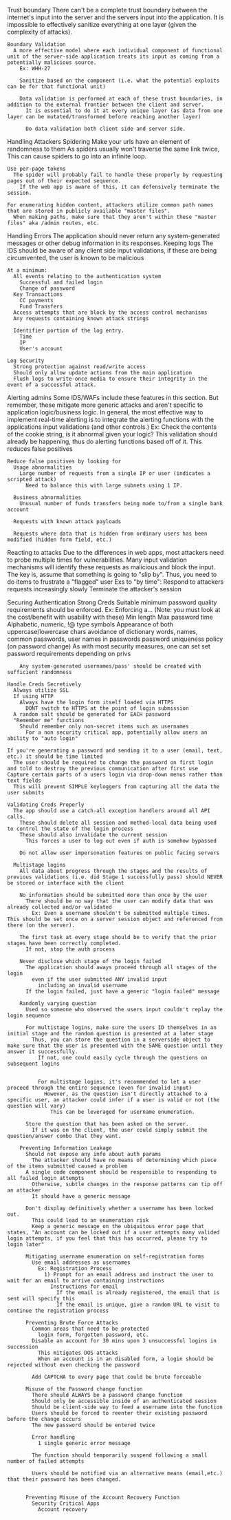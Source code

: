 Trust boundary
  There can't be a complete trust boundary between the internet's input into the server and the servers input into the application.  It is impossible to effectively sanitize everything at one layer (given the complexity of attacks).

    Boundary Validation
      A more effective model where each individual component of functional unit of the server-side application treats its input as coming from a potentially malicious source.
        Ex: WHH-27

        Sanitize based on the component (i.e. what the potential exploits can be for that functional unit)
        
        Data validation is performed at each of these trust boundaries, in addition to the external frontier between the client and server.
          It is essential to do it at every unique layer (as data from one layer can be mutated/transformed before reaching another layer)

          Do data validation both client side and server side.



Handling Attackers
  Spidering
    Make your urls have an element of randomness to them
      As spiders usually won't traverse the same link twice, This can cause spiders to go into an infinite loop.

    Use per-page tokens
      The spider will probably fail to handle these properly by requesting pages out of their expected sequence.    
        If the web app is aware of this, it can defensively terminate the session.

    For enumerating hidden content, attackers utilize common path names that are stored in publicly available "master files".
      When making paths, make sure that they aren't within these "master files" aka /admin routes, etc.



  Handling Errors
    The application should never return any system-generated messages or other debug information in its responses.
  Keeping logs
    The IDS should be aware of any client side input validations, if these are being circumvented, the user is known to be malicious
    
    At a minimum:
      All events relating to the authentication system
        Successful and failed login
        Change of password
      Key Transactions
        CC payments
        Fund Transfers
      Access attempts that are block by the access control mechanisms
      Any requests containing known attack strings

      Identifier portion of the log entry.
        Time
        IP
        User's account

    Log Security
      Strong protection against read/write access
      Should only allow update actions from the main application
      Flush logs to write-once media to ensure their integrity in the event of a successful attack.


  Alerting admins
    Some IDS/WAFs include these features in this section.
      But remember, these mitigate more generic attacks and aren't specific to application logic/business logic.
        In general, the most effective way to implement real-time alerting is to integrate the alerting functions with the applications input validations (and other controls.)
          Ex: Check the contents of the cookie string, is it abnormal given your logic?
            This validation should already be happening, thus do alerting functions based off of it.
              This reduces false positives

    Reduce false positives by looking for
      Usage abnormalities
        Large number of requests from a single IP or user (indicates a scripted attack)
          Need to balance this with large subnets using 1 IP.

      Business abnormalities
        Unusual number of funds transfers being made to/from a single bank account

      Requests with known attack payloads

      Requests where data that is hidden from ordinary users has been modified (hidden form field, etc.)


  Reacting to attacks
      Due to the differences in web apps, most attackers need to probe multiple times for vulnerabilities.
        Many input validation mechanisms will identify these requests as malicious and block the input.
          The key is, assume that something is going to "slip by".  Thus, you need to do items to frustrate a "flagged" user
            Exs to "by time":
              Respond to attackers requests increasingly slowly
              Terminate the attacker's session

Securing Authentication
  Strong Creds
    Suitable minimum password quality requirements should be enforced.
      Ex: Enforcing a...
        (Note: you must look at the cost/benefit with usability with these)
        Min length
        Max password time
        Alphabetic, numeric, !@ type symbols
        Appearance of both uppercase/lowercase chars
        avoidance of dictionary words, names, common passwords, user names in passwords
        password uniqueness policy (on password change)
          As with most security measures, one can set set password requirements depending on privs

        Any system-generated usernames/pass' should be created with sufficient randomness

    Handle Creds Secretively
      Always utilize SSL
      If using HTTP
        Always have the login form itself loaded via HTTPS
          DONT switch to HTTPS at the point of login submission
      A random salt should be generated for EACH password
      "Remember me" functions
        Should remember only non-secret items such as usernames
          For a non security critical app, potentially allow users an ability to "auto login"

    If you're generating a password and sending it to a user (email, text, etc.) it should be time limited
      The user should be required to change the password on first login and told to destroy the previous communication after first use
    Capture certain parts of a users login via drop-down menus rather than text fields
      This will prevent SIMPLE keyloggers from capturing all the data the user submits

    Validating Creds Properly
      The app should use a catch-all exception handlers around all API calls.
        These should delete all session and method-local data being used to control the state of the login process
        These should also invalidate the current session
          This forces a user to log out even if auth is somehow bypassed

        Do not allow user impersonation features on public facing servers

      Multistage logins
        All data about progress through the stages and the results of previous validations (i.e. did Stage 1 successfully pass) should NEVER be stored or interface with the client

        No information should be submitted more than once by the user
          There should be no way that the user can modify data that was already collected and/or validated
            Ex: Even a username shouldn't be submitted multiple times.  This should be set once on a server session object and referenced from there (on the server).

        The first task at every stage should be to verify that the prior stages have been correctly completed.
          If not, stop the auth process

        Never disclose which stage of the login failed
          The application should aways proceed through all stages of the login
            even if the user submitted ANY invalid input
              including an invalid username
          If the login failed, just have a generic "login failed" message

        Randomly varying question
          Used so someone who observed the users input couldn't replay the login sequence

          For multistage logins, make sure the users ID themselves in an initial stage and the random question is presented at a later stage
            Thus, you can store the question in a serverside object to make sure that the user is presented with the SAME question until they answer it successfully.
              If not, one could easily cycle through the questions on subsequent logins


              For multistage logins, it's recommended to let a user proceed through the entire sequence (even for invalid input)
                However, as the question isn't directly attached to a specific user, an attacker could infer if a user is valid or not (the question will vary)
                  This can be leveraged for username enumeration.

          Store the question that has been asked on the server.
            If it was on the client, the user could simply submit the question/answer combo that they want.

        Preventing Information Leakage
          Should not expose any info about auth params
            The attacker should have no means of determining which piece of the items submitted caused a problem
          A single code component should be responsible to responding to all failed login attempts  
            Otherwise, subtle changes in the response patterns can tip off an attacker 
            It should have a generic message

          Don't display definitively whether a username has been locked out.
            This could lead to an enumeration risk
            Keep a generic message on the ubiquitous error page that states, "An account can be locked out if a user attempts many valided login attempts, if you feel that this has occurred, please try to login later"

          Mitigating username enumeration on self-registration forms
            Use email addresses as usernames
              Ex: Registration Process
                1) Prompt for an email address and instruct the user to wait for an email to arrive containing instructions
                  Instructions for email
                    If the email is already registered, the email that is sent will specify this
                    If the email is unique, give a random URL to visit to continue the registration process

          Preventing Brute Force Attacks
            Common areas that need to be protected
              login form, forgotten password, etc.
            Disable an account for 30 mins upon 3 unsuccessful logins in succession
              This mitigates DOS attacks
              When an account is in an disabled form, a login should be rejected without even checking the password

            Add CAPTCHA to every page that could be brute forceable

          Misuse of the Password change function
            There should ALWAYS be a password change function
            Should only be accessible inside of an authenticated session
            Should be client-side way to feed a username into the function
            Users should be forced to reenter their existing password before the change occurs
            The new password should be entered twice

            Error handling
              1 single generic error message

            The function should temporarily suspend following a small number of failed attempts

            Users should be notified via an alternative means (email,etc.) that their password has been changed.


          Preventing Misuse of the Account Recovery Function
            Security Critical Apps
              Account recovery